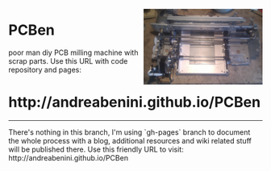 <p><img src="logo.png" height="150" align="right">
<h1>PCBen</h1>
poor man diy PCB milling machine with scrap parts. Use this URL with code repository and pages:

<h1>http://andreabenini.github.io/PCBen</h1>
<hr>
There's nothing in this branch, I'm using `gh-pages` branch to document the whole process with a blog, additional resources and wiki related stuff will be published there.  
Use this friendly URL to visit: http://andreabenini.github.io/PCBen
</p>
